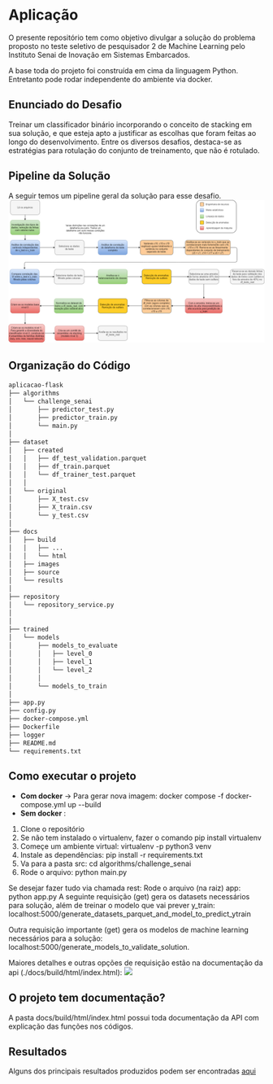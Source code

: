 # Aplicação

O presente repositório tem como objetivo divulgar a solução do problema proposto no teste seletivo de pesquisador 2 de Machine Learning pelo Instituto Senai de Inovação em Sistemas Embarcados.

A base toda do projeto foi construída em cima da linguagem Python. Entretanto pode rodar independente do ambiente via docker.

## Enunciado do Desafio

Treinar um classificador binário incorporando o conceito de stacking em sua solução, e que esteja apto a justificar as escolhas que foram feitas ao longo do desenvolvimento.
Entre os diversos desafios, destaca-se as estratégias para rotulação do conjunto  de treinamento, que não é rotulado.


## Pipeline da Solução

A seguir temos um pipeline geral da solução para esse desafio.
![](./docs/images/pipeline.png)

## Organização do Código

```
aplicacao-flask
├── algorithms 
│   └── challenge_senai
│       ├── predictor_test.py
│       ├── predictor_train.py
│       └── main.py
│       
├── dataset
│   ├── created
│   │   ├── df_test_validation.parquet
│   │   ├── df_train.parquet
│   │   └── df_trainer_test.parquet
│   │   
│   └── original
│       ├── X_test.csv
│       ├── X_train.csv
│       └── y_test.csv
│       
├── docs
│   ├── build
│   │	├── ...
│   │	└── html 
│   ├── images
│   ├── source
│   └── results 
│
├── repository
│   └── repository_service.py  
│
│
├── trained
│   └── models
│       ├── models_to_evaluate
│       │   ├── level_0
│       │   ├── level_1
│      	│   └── level_2
│       │
│       └── models_to_train
│           
├── app.py
├── config.py
├── docker-compose.yml
├── Dockerfile
├── logger
├── README.md
└── requirements.txt
```

## Como executar o projeto

* **Com docker** -> Para gerar nova imagem: docker compose -f docker-compose.yml up --build
* **Sem docker** : 
1) Clone o repositório
2) Se não tem instalado o virtualenv, fazer o comando pip install virtualenv
3) Começe um ambiente virtual: virtualenv -p python3 venv
4) Instale as dependências: pip install -r requirements.txt
5) Va para a pasta src: cd algorithms/challenge_senai
6) Rode o arquivo: python main.py

Se desejar fazer tudo via chamada rest:
Rode o arquivo (na raiz) app: python app.py
A seguinte requisição (get) gera os datasets necessários para solução, além de treinar o modelo que vai prever y_train: localhost:5000/generate_datasets_parquet_and_model_to_predict_ytrain

Outra requisição importante (get) gera os modelos de machine learning necessários para a solução: localhost:5000/generate_models_to_validate_solution.

Maiores detalhes e outras opções de requisição estão na documentação da api (./docs/build/html/index.html):
![](./docs/images/mle_exam.png)




## O projeto tem documentação?

A pasta docs/build/html/index.html possui toda documentação da API com explicação das funções nos códigos.


## Resultados

Alguns dos principais resultados produzidos podem ser encontradas [aqui](https://github.com/jesimar/desafio-senai/tree/main/docs)
